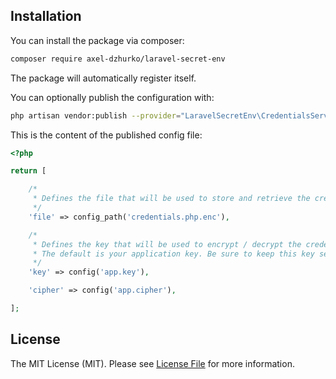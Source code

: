 ## Installation

You can install the package via composer:

```bash
composer require axel-dzhurko/laravel-secret-env
```

The package will automatically register itself.

You can optionally publish the configuration with:

```bash
php artisan vendor:publish --provider="LaravelSecretEnv\CredentialsServiceProvider" --tag="config"
``` 

This is the content of the published config file:

```php
<?php

return [

    /*
     * Defines the file that will be used to store and retrieve the credentials.
     */
    'file' => config_path('credentials.php.enc'),

    /*
     * Defines the key that will be used to encrypt / decrypt the credentials.
     * The default is your application key. Be sure to keep this key secret!
     */
    'key' => config('app.key'),

    'cipher' => config('app.cipher'),

];
```


## License

The MIT License (MIT). Please see [License File](LICENSE.md) for more information.
